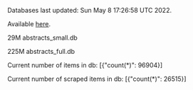 Databases last updated: Sun May  8 17:26:58 UTC 2022. 

Available [here](https://github.com/cbeauhilton/ash-db/releases).


29M	abstracts_small.db

225M	abstracts_full.db

Current number of items in db:
[{"count(*)": 96904}]

Current number of scraped items in db:
[{"count(*)": 26515}]
